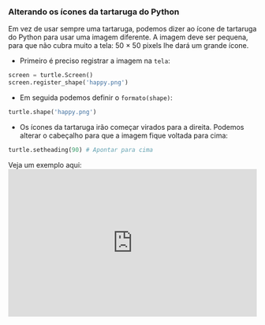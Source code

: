 ### Alterando os ícones da tartaruga do Python

Em vez de usar sempre uma tartaruga, podemos dizer ao ícone de tartaruga do Python para usar uma imagem diferente. A imagem deve ser pequena, para que não cubra muito a tela: 50 × 50 pixels lhe dará um grande ícone.

+ Primeiro é preciso registrar a imagem na `tela`:

```python
screen = turtle.Screen() 
screen.register_shape('happy.png') 
```

+ Em seguida podemos definir o `formato(shape)`:

```python
turtle.shape('happy.png')
```

+ Os ícones da tartaruga irão começar virados para a direita. Podemos alterar o cabeçalho para que a imagem fique voltada para cima:

```python
turtle.setheading(90) # Apontar para cima
```

Veja um exemplo aqui: <iframe src="https://trinket.io/embed/python/5f68ef3fd7?start=result" width="100%" height="300" frameborder="0" marginwidth="0" marginheight="0" allowfullscreen mark="crwd-mark"></iframe>